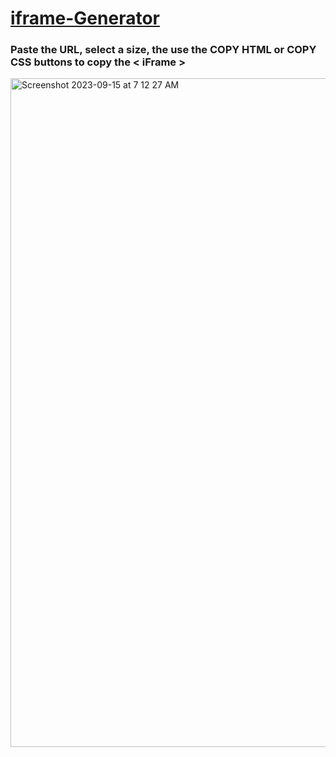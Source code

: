 # <a href="https://iframe.jessejesse.com">iframe-Generator</a>
### Paste the URL, select a size, the use the COPY HTML or COPY CSS buttons to copy the  < iFrame >
<img width="1070" alt="Screenshot 2023-09-15 at 7 12 27 AM" src="https://github.com/sudo-self/iframe-Generator/assets/119916323/7ac23e65-827d-4cfe-b68a-f8deba76fda2">
